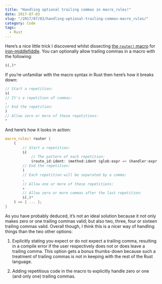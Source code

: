 ```yaml
---
title: "Handling optional trailing commas in macro_rules!"
date: 2017-07-03
slug: "/2017/07/03/handling-optional-trailing-commas-macro_rules/"
category: Code
tags:
  - Rust
---
```


Here’s a nice little trick I discovered whilst dissecting [the `router!` macro](https://docs.rs/router/0.5.1/router/macro.router.html) for [iron-middlefiddle](https://github.com/elliotekj/iron-middlefiddle). You can optionally allow trailing commas in a macro with the following:

```rust
$(,)*
```

If you’re unfamiliar with the macro syntax in Rust then here’s how it breaks down:

```rust
// Start a repetition:
$(
// It's a repetition of commas:
,
// End the repetition:
)
// Allow zero or more of these repetitions:
*
```

And here’s how it looks in action:

```rust
macro_rules! router {
    (
        // Start a repetition:
        $(
            // The pattern of each repetition:
            $route_id:ident: $method:ident $glob:expr => $handler:expr
        // End the repetition:
        )
        // Each repetition will be separated by a comma:
        ,
        // Allow one or more of these repetitions:
        +
        // Allow zero or more commas after the last repetition:
        $(,)*
    ) => { ... };
}
```

As you have probably deduced, it’s not an ideal solution because it not only makes zero or one trailing commas valid; but also two, three, four or sixteen trailing commas valid. Overall though, I think this is a nicer way of handling things than the two other options:

1. Explicitly stating you expect or do not expect a trailing comma, resulting in a compile error if the user respectively does not or does leave a trailing comma. This option gets a bonus thumbs-down because such a treatment of trailing commas is not in keeping with the rest of the Rust language.

2. Adding repetitious code in the macro to explicitly handle zero or one (and only one) trailing commas.

